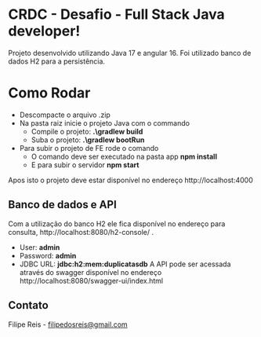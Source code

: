 # CRDC - Desafio - Full Stack Java developer!

Projeto desenvolvido utilizando Java 17 e angular 16.
Foi utilizado banco de dados H2 para a persistência.

# Como Rodar

- Descompacte o arquivo .zip
- Na pasta raiz inicie o projeto Java com o commando
    - Compile o projeto: **.\gradlew build**
    - Suba o projeto: **.\gradlew bootRun**
- Para subir o projeto de FE rode o comando
    - O comando deve ser executado na pasta app **npm install**
    - E para subir o servidor  **npm start**

Apos isto o projeto deve estar disponível no endereço http://localhost:4000


## Banco de dados e API

Com a utilização do banco H2 ele fica disponível no endereço para consulta, http://localhost:8080/h2-console/ .
- User: **admin**
- Password: **admin**
- JDBC URL: **jdbc:h2:mem:duplicatasdb**
  A API pode ser acessada através do swagger disponível no endereço http://localhost:8080/swagger-ui/index.html

## Contato
Filipe Reis - filipedosreis@gmail.com
